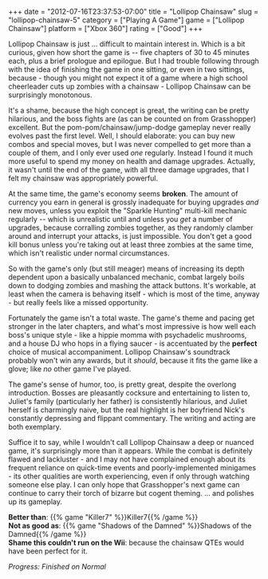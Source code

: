 +++
date = "2012-07-16T23:37:53-07:00"
title = "Lollipop Chainsaw"
slug = "lollipop-chainsaw-5"
category = ["Playing A Game"]
game = ["Lollipop Chainsaw"]
platform = ["Xbox 360"]
rating = ["Good"]
+++

Lollipop Chainsaw is just ... difficult to maintain interest in.  Which is a bit curious, given how short the game is -- five chapters of 30 to 45 minutes each, plus a brief prologue and epilogue.  But I had trouble following through with the idea of finishing the game in one sitting, or even in two sittings, because - though you might not expect it of a game where a high school cheerleader cuts up zombies with a chainsaw - Lollipop Chainsaw can be surprisingly monotonous.

It's a shame, because the high concept is great, the writing can be pretty hilarious, and the boss fights are (as can be counted on from Grasshopper) excellent.  But the pom-pom/chainsaw/jump-dodge gameplay never really evolves past the first level.  Well, I should elaborate: you can buy new combos and special moves, but I was never compelled to get more than a couple of them, and I only ever used <i>one</i> regularly.  Instead I found it much more useful to spend my money on health and damage upgrades.  Actually, it wasn't until the end of the game, with all three damage upgrades, that I felt my chainsaw was appropriately powerful.

At the same time, the game's economy seems <b>broken</b>.  The amount of currency you earn in general is grossly inadequate for buying upgrades <i>and</i> new moves, unless you exploit the "Sparkle Hunting" multi-kill mechanic regularly -- which is unrealistic until and unless you <i>get</i> a number of upgrades, because corralling zombies together, as they randomly clamber around and interrupt your attacks, is just impossible.  You don't get a good kill bonus unless you're taking out at least three zombies at the same time, which isn't realistic under normal circumstances.

So with the game's only (but still meager) means of increasing its depth dependent upon a basically unbalanced mechanic, combat largely boils down to dodging zombies and mashing the attack buttons.  It's workable, at least when the camera is behaving itself - which is most of the time, anyway - but really feels like a missed opportunity.

Fortunately the game isn't a total waste.  The game's theme and pacing get stronger in the later chapters, and what's most impressive is how well each boss's unique style - like a hippie momma with psychadelic mushrooms, and a house DJ who hops in a flying saucer - is accentuated by the <b>perfect</b> choice of musical accompaniment.  Lollipop Chainsaw's soundtrack probably won't win any awards, but it <i>should</i>, because it fits the game like a glove; like <i>no</i> other game I've played.

The game's sense of humor, too, is pretty great, despite the overlong introduction.  Bosses are pleasantly cocksure and entertaining to listen to, Juliet's family (particularly her father) is consistently hilarious, and Juliet herself is charmingly naive, but the real highlight is her boyfriend Nick's constantly depressing and flippant commentary.  The writing and acting are both exemplary.

Suffice it to say, while I wouldn't call Lollipop Chainsaw a deep or nuanced game, it's surprisingly more than it appears.  While the combat is definitely flawed and lackluster - and I may not have complained enough about its frequent reliance on quick-time events and poorly-implemented minigames - its other qualities are worth experiencing, even if only through watching someone else play.  I can only hope that Grasshopper's next game can continue to carry their torch of bizarre but cogent theming.  ... and polishes up its gameplay.

<b>Better than</b>: {{% game "Killer7" %}}Killer7{{% /game %}}  
<b>Not as good as</b>: {{% game "Shadows of the Damned" %}}Shadows of the Damned{{% /game %}}  
<b>Shame this couldn't run on the Wii</b>: because the chainsaw QTEs would have been perfect for it.

<i>Progress: Finished on Normal</i>